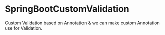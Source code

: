 # SpringBootCustomValidation
Custom Validation based on Annotation &amp; we can make custom Annotation use for Validation. 
